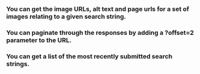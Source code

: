### You can get the image URLs, alt text and page urls for a set of images relating to a given search string.
### You can paginate through the responses by adding a ?offset=2 parameter to the URL.
### You can get a list of the most recently submitted search strings.